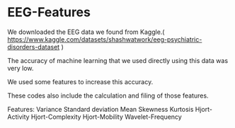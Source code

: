 # EEG-Features
We downloaded the EEG data we found from Kaggle.( https://www.kaggle.com/datasets/shashwatwork/eeg-psychiatric-disorders-dataset )

The accuracy of machine learning that we used directly using this data was very low.

We used some features to increase this accuracy.

These codes also include the calculation and filing of those features.

Features:
Variance
Standard deviation
Mean
Skewness
Kurtosis
Hjort-Activity
Hjort-Complexity
Hjort-Mobility
Wavelet-Frequency


